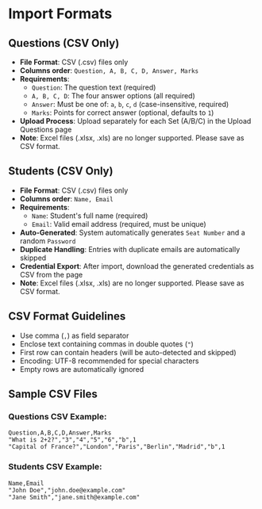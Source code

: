 # Import Formats

## Questions (CSV Only)
- **File Format**: CSV (.csv) files only
- **Columns order**: `Question, A, B, C, D, Answer, Marks`
- **Requirements**:
  - `Question`: The question text (required)
  - `A, B, C, D`: The four answer options (all required)
  - `Answer`: Must be one of: `a`, `b`, `c`, `d` (case-insensitive, required)
  - `Marks`: Points for correct answer (optional, defaults to `1`)
- **Upload Process**: Upload separately for each Set (A/B/C) in the Upload Questions page
- **Note**: Excel files (.xlsx, .xls) are no longer supported. Please save as CSV format.

## Students (CSV Only)
- **File Format**: CSV (.csv) files only
- **Columns order**: `Name, Email`
- **Requirements**:
  - `Name`: Student's full name (required)
  - `Email`: Valid email address (required, must be unique)
- **Auto-Generated**: System automatically generates `Seat Number` and a random `Password`
- **Duplicate Handling**: Entries with duplicate emails are automatically skipped
- **Credential Export**: After import, download the generated credentials as CSV from the page
- **Note**: Excel files (.xlsx, .xls) are no longer supported. Please save as CSV format.

## CSV Format Guidelines
- Use comma (`,`) as field separator
- Enclose text containing commas in double quotes (`"`)
- First row can contain headers (will be auto-detected and skipped)
- Encoding: UTF-8 recommended for special characters
- Empty rows are automatically ignored

## Sample CSV Files

### Questions CSV Example:
```csv
Question,A,B,C,D,Answer,Marks
"What is 2+2?","3","4","5","6","b",1
"Capital of France?","London","Paris","Berlin","Madrid","b",1
```

### Students CSV Example:
```csv
Name,Email
"John Doe","john.doe@example.com"
"Jane Smith","jane.smith@example.com"
```
